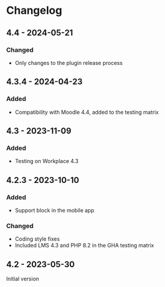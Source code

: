# Changelog

## 4.4 - 2024-05-21
### Changed
- Only changes to the plugin release process

## 4.3.4 - 2024-04-23
### Added
- Compatibility with Moodle 4.4, added to the testing matrix

## 4.3 - 2023-11-09
### Added
- Testing on Workplace 4.3

## 4.2.3 - 2023-10-10
### Added
- Support block in the mobile app
### Changed
- Coding style fixes
- Included LMS 4.3 and PHP 8.2 in the GHA testing matrix

## 4.2 - 2023-05-30
Initial version
